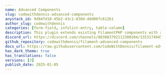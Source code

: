 ```yaml
---
name: Advanced Components
slug: codewithdennis-advanced-components
anystack_id: 9d84fd10-45b2-43c1-830d-ddd06fc612b1
author_slug: codewithdennis
categories: [form-field, infolist-entry, table-column]
description: This plugin extends existing FilamentPHP components with advanced features and enhanced functionality.
discord_url: https://discord.com/channels/883083792112300104/1353174945244647444
github_repository: codewithdennis/filament-advanced-components
docs_url: https://raw.githubusercontent.com/CodeWithDennis/filament-advanced-components-documentation/main/README.md
has_dark_theme: true
has_translations: false
versions: [3]
publish_date: 2025-01-05
---
```

